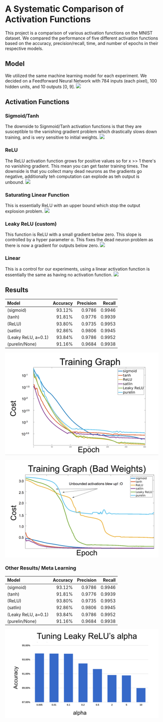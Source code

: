 # A Systematic Comparison of Activation Functions

This project is a comparison of various activation functions on the MNIST dataset. We compared the performance of five different activation functions based on the accuracy, precision/recall, time, and number of epochs in their respective models.

## Model

We utilized the same machine learning model for each experiment. We decided on a Feedforward Neural Network with 784 inputs (each pixel), 100 hidden units, and 10 outputs [0, 9].
![](https://cdn-images-1.medium.com/max/1600/0*IUWJ5oJ_z6AiG7Ja.jpg)

## Activation Functions

### Sigmoid/Tanh

The downside to Signmoid/Tanh activation functions is that they are susceptible to the vanishing gradient problem which drastically slows down training, and is very sensitive to initial weights.
![](https://cdn-images-1.medium.com/max/1600/1*f9erByySVjTjohfFdNkJYQ.jpeg)

### ReLU

The ReLU activation function grows for positive values so for x >> 1 there's no vanishing gradient. This mean you can get faster training times. The downside is that you collect many dead neurons as the gradients go negative, additionally teh computation can explode as teh output is unbound.
![](https://i.stack.imgur.com/8CGlM.png)

### Saturating Linear Function

This is essentially ReLU with an upper bound which stop the output explosion problem.
![](https://www.mathworks.com/help/ident/ref/function_saturation.png)

### Leaky ReLU (custom)

This function is ReLU with a small gradient below zero. This slope is controlled by a hyper parameter α. This fixes the dead neuron problem as there is now a gradient for outputs below zero.
![](https://cdn-images-1.medium.com/max/1600/1*tqN5Q_DqdFgsPP6NpRPbfA.png)

### Linear

This is a control for our experiments, using a linear activation function is essentially the same as having no activation function.
![](https://www.researchgate.net/profile/Valerio_Lo_Brano/publication/259843708/figure/fig9/AS:322849555402767@1453984740551/The-most-common-activation-functions-a-step-function-b-linear-function-c-sigmoid.png)

## Results

|Model               |Accuracy  |Precision |Recall|
|:-------------------|---------:|---------:|-----:|
|(sigmoid)           |93.12%    |0.9786    |0.9946|
|(tanh)              |91.81%    |0.9776    |0.9939|
|(ReLU)              |93.80%    |0.9735    |0.9953|
|(satlin)            |92.86%    |0.9806    |0.9945|
|(Leaky ReLU, a=0.1) |93.84%    |0.9786    |0.9952|
|(purelin/None)      |91.16%    |0.9684    |0.9938|

![](traingin-graph.png)

![](bad-weights.png)

### Other Results/ Meta Learning
|Model              |Accuracy |Precision |Recall|
|:------------------|--------:|---------:|-----:|
|(sigmoid)          |93.12%   |0.9786    |0.9946|
|(tanh)             |91.81%   |0.9776    |0.9939|
|(ReLU)             |93.80%   |0.9735    |0.9953|
|(satlin)           |92.86%   |0.9806    |0.9945|
|(Leaky ReLU, a=0.1)|93.84%   |0.9786    |0.9952|
|(purelin/None)     |91.16%   |0.9684    |0.9938|

![alpha](leaky-relu-alpha.png)
